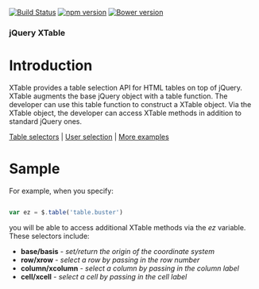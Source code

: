 [![Build Status](https://travis-ci.org/dicksont/jquery-xtable.svg?branch=master)](https://travis-ci.org/dicksont/jquery-xtable) [![npm version](https://badge.fury.io/js/jquery-xtable.svg)](http://badge.fury.io/js/jquery-xtable) [![Bower version](https://badge.fury.io/bo/jquery-xtable.svg)](http://badge.fury.io/bo/jquery-xtable)


### jQuery XTable
# Introduction

XTable provides a table selection API for HTML tables on top of jQuery. XTable  augments the base jQuery object with a table function. The developer can use this table function to construct a XTable object. Via the XTable object, the developer can access XTable methods in addition to standard jQuery ones.

[Table selectors](SELECTORS.md) | [User selection](USERSEL.md) | [More examples](EXAMPLES.md)


# Sample

For example, when you specify:

```javascript

var ez = $.table('table.buster')

```

you will be able to access additional XTable methods via the *ez* variable. These selectors include:

- **base/basis** - *set/return the origin of the coordinate system*
- **row/xrow** - *select a row by passing in the row number*
- **column/xcolumn** - *select a column by passing in the column label*
- **cell/xcell** - *select a cell by passing in the cell label*
